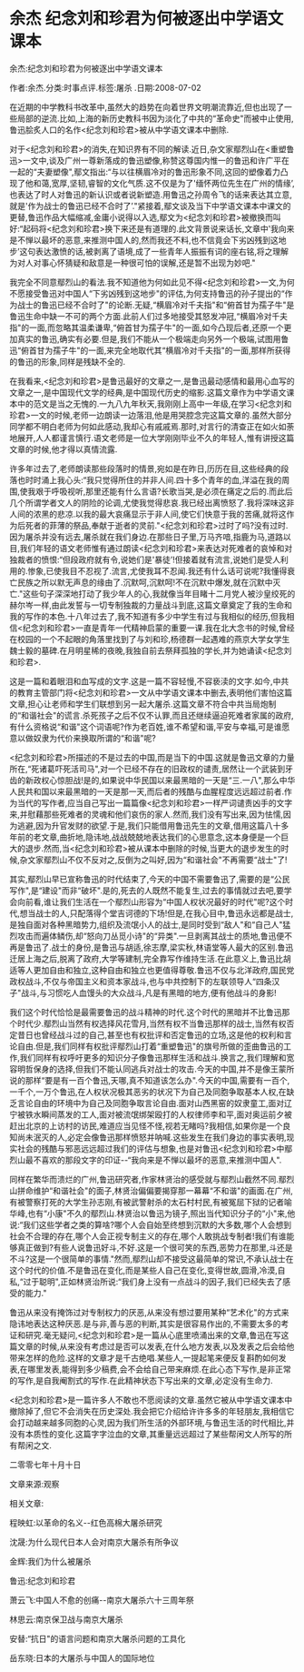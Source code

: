 # 余杰  纪念刘和珍君为何被逐出中学语文课本    
    
余杰:纪念刘和珍君为何被逐出中学语文课本    
作者:余杰.分类:时事点评.标签:屠杀 .日期:2008-07-02    
在近期的中学教科书改革中,虽然大的趋势在向着世界文明潮流靠近,但也出现了一些局部的逆流.比如,上海的新历史教科书因为淡化了中共的“革命史"而被中止使用,鲁迅脍炙人口的名作<纪念刘和珍君>被从中学语文课本中删除.    
对于<纪念刘和珍君>的消失,在知识界有不同的解读.近日,杂文家鄢烈山在<重塑鲁迅>一文中,谈及广州一尊新落成的鲁迅塑像,称赞这尊国内惟一的鲁迅和许广平在一起的“夫妻塑像",鄢文指出:“与以往横眉冷对的鲁迅形象不同,这回的塑像着力凸现了他和蔼,宽厚,坚韧,睿智的文化气质.这不仅是为了'缅怀两位先生在广州的情缘’,也表达了时人对鲁迅的新认识或者说新塑造.用鲁迅之孙周令飞的话来表达其立意,就是'作为战士的鲁迅已经不合时了’."紧接着,鄢文谈及当下中学语文课本中课文的更替,鲁迅作品大幅缩减,金庸小说得以入选,鄢文为<纪念刘和珍君>被撤换而叫好:“起码将<纪念刘和珍君>换下来还是有道理的.此文背景说来话长,文章中'我向来是不惮以最坏的恶意,来推测中国人的,然而我还不料,也不信竟会下劣凶残到这地步’这句表达激愤的话,被剥离了语境,成了一些青年人振振有词的座右铭,将之理解为对人对事心怀猜疑和敌意是一种很可怕的误解,还是暂不出现为妙吧."    
我完全不同意鄢烈山的看法.我不知道他为何如此见不得<纪念刘和珍君>一文,为何不愿接受鲁迅对中国人“下劣凶残到这地步"的评估,为何支持鲁迅的孙子提出的“作为战士的鲁迅已经不合时了"的论断.无疑,“横眉冷对千夫指"和“俯首甘为孺子牛"是鲁迅生命中缺一不可的两个方面.此前人们过多地接受其怒发冲冠,“横眉冷对千夫指"的一面,而忽略其温柔谦卑,“俯首甘为孺子牛"的一面,如今凸现后者,还原一个更加真实的鲁迅,确实有必要.但是,我们不能从一个极端走向另外一个极端,试图用鲁迅“俯首甘为孺子牛"的一面,来完全地取代其“横眉冷对千夫指"的一面,那样所获得的鲁迅的形象,同样是残缺不全的.    
在我看来,<纪念刘和珍君>是鲁迅最好的文章之一,是鲁迅最动感情和最用心血写的文章之一,是中国现代文学的经典,是中国现代历史的缩影.这篇文章作为中学语文课本中的范文是当之无愧的.一九八九年秋天,我刚刚上高中一年级,在学习<纪念刘和珍君>一文的时候,老师一边朗读一边落泪,他是用哭腔念完这篇文章的.虽然大部分同学都不明白老师为何如此感动,我却心有戚戚焉.那时,对言行的清查正在如火如荼地展开,人人都谨言慎行.语文老师是一位大学刚刚毕业不久的年轻人,惟有讲授这篇文章的时候,他才得以真情流露.    
许多年过去了,老师朗读那些段落时的情景,宛如是在昨日,历历在目,这些经典的段落也时时涌上我心头:“我只觉得所住的并非人间.四十多个青年的血,洋溢在我的周围,使我艰于呼吸视听,那里还能有什么言语?长歌当哭,是必须在痛定之后的.而此后几个所谓学者文人的阴险的论调,尤使我觉得悲哀.我已经出离愤怒了.我将深味这非人间的浓黑的悲凉.以我的最大哀痛显示于非人间,使它们快意于我的苦痛,就将这作为后死者的菲薄的祭品,奉献于逝者的灵前."<纪念刘和珍君>过时了吗?没有过时.因为屠杀并没有远去,屠杀就在我们身边.在那些日子里,万马齐喑,指鹿为马,道路以目,我们年轻的语文老师惟有通过朗读<纪念刘和珍君>来表达对死难者的哀悼和对独裁者的愤恨:“但段政府就有令,说她们是'暴徒’!但接着就有流言,说她们是受人利用的.惨象,已使我目不忍视了.流言,尤使我耳不忍闻.我还有什么话可说呢?我懂得衰亡民族之所以默无声息的缘由了.沉默呵,沉默呵!不在沉默中爆发,就在沉默中灭亡."这些句子深深地打动了我少年人的心,我就像当年目睹十二月党人被沙皇绞死的赫尔岑一样,由此发誓与一切专制独裁的力量战斗到底,这篇文章奠定了我的生命和我的写作的本色.十八年过去了,我不知道有多少中学生有过与我相似的经历,但我相信<纪念刘和珍君>一直是青年一代精神启蒙的重要一课.我在北大念书的时候,曾经在校园的一个不起眼的角落里找到了与刘和珍,杨德群一起遇难的燕京大学女学生魏士毅的墓碑.在月明星稀的夜晚,我独自前去祭拜孤独的学长,并为她诵读<纪念刘和珍君>.    
这是一篇和着眼泪和血写成的文字.这是一篇不容轻慢,不容亵渎的文字.如今,中共的教育主管部门将<纪念刘和珍君>一文从中学语文课本中删去,表明他们害怕这篇文章,担心让老师和学生们联想到另一起大屠杀.这篇文章不符合中共当局炮制的“和谐社会"的谎言.杀死孩子之后不仅不认罪,而且还继续逼迫死难者家属的政府,有什么资格说“和谐"这个词语呢?作为老百姓,谁不希望和谐,平安与幸福,可是谁愿意以做奴隶为代价来换取所谓的“和谐"呢?    
<纪念刘和珍君>所描述的不是过去的中国,而是当下的中国.这就是鲁迅文章的力量所在,“死诸葛吓死活司马",对一个已经不存在的旧政权的谴责,居然让一个武装到牙齿的新政权心惊胆战!是的,如果说中华民国以来最黑暗的一天是“三.一八",那么中华人民共和国以来最黑暗的一天是那一天,而后者的残酷与血腥程度远远超过前者.作为当代的写作者,应当自己写出一篇篇像<纪念刘和珍君>一样严词谴责凶手的文字来,并慰藉那些死难者的灵魂和他们哀伤的家人.然而,我们没有写出来,因为怯懦,因为逃避,因为升官发财的欲望.于是,我们只能借用鲁迅先生的文章,借用这篇八十多年前的老文章,曲折地,隐讳地,战战兢兢地表达我们的心思意念,这本身便是一个巨大的退步.然而,当<纪念刘和珍君>被从课本中删除的时候,当更大的退步发生的时候,杂文家鄢烈山不仅不反对之,反倒为之叫好,因为“和谐社会"不再需要“战士"了!    
其实,鄢烈山早已宣称鲁迅的时代结束了,今天的中国不需要鲁迅了,需要的是“公民写作",是“建设"而非“破坏".是的,死去的人既然不能复生,过去的事情就过去吧,要学会向前看,谁让我们生活在一个鄢烈山形容为“中国人权状况最好的时代"呢?这个时代,想当战士的人,只配落得个堂吉诃德的下场!但是,在我心目中,鲁迅永远都是战士,是独自面对各种黑暗势力,组织及流氓小人的战士,是同时受到“敌人"和“自己人"猛烈攻击而遍体鳞伤,却“怒向刀丛觅小诗"的“异类".一旦剥离其战士的质地,鲁迅便不再是鲁迅了.战士的身份,是鲁迅与胡适,徐志摩,梁实秋,林语堂等人最大的区别.鲁迅迁居上海之后,脱离了政府,大学等建制,完全靠写作维持生活.在此意义上,鲁迅比胡适等人更加自由和独立,这种自由和独立也更值得尊敬.鲁迅不仅与北洋政府,国民党政权战斗,不仅与帝国主义和资本家战斗,也与中共控制下的左联领导人“四条汉子"战斗,与习惯吃人血馒头的大众战斗,凡是有黑暗的地方,便有他战斗的身影!    
我们这个时代恰恰是最需要鲁迅的战斗精神的时代.这个时代的黑暗并不比鲁迅那个时代少.鄢烈山当然有权选择风花雪月,当然有权不当鲁迅那样的战士,当然有权否定昔日也曾经战斗过的自己,甚至也有权批评和否定鲁迅的立场,这是他的权利和言论自由.但是,我们同样有权批评鄢烈山打着“重塑鲁迅"的旗号所做的歪曲鲁迅的工作,我们同样有权呼吁更多的知识分子像鲁迅那样生活和战斗.换言之,我们理解和宽容明哲保身的选择,但我们不能认同逃兵对战士的攻击.今天的中国,并不是像王蒙所说的那样“要是有一百个鲁迅,天哪,真不知道该怎么办".今天的中国,需要有一百个,一千个,一万个鲁迅,在人权状况极其恶劣的状况下为自己及同胞争取基本人权,在缺乏言论自由的环境中为自己及同胞争取言论自由.面对山西黑窑的奴隶童工,面对辽宁被铁水瞬间蒸发的工人,面对被流氓绑架殴打的人权律师李和平,面对奥运前夕被赶出北京的上访村的访民,难道应当见怪不怪,视若无睹吗?我相信,如果你是一个良知尚未泯灭的人,必定会像鲁迅那样愤怒并呐喊.这些发生在我们身边的事实表明,现实社会的残酷与邪恶远远超过我们的评估与想象,也是对鲁迅<纪念刘和珍君>中鄢烈山最不喜欢的那段文字的印证--“我向来是不惮以最坏的恶意,来推测中国人".    
同样在繁华而溃烂的广州,鲁迅研究者,作家林贤治的感受就与鄢烈山截然不同.鄢烈山拼命维护“和谐社会"的面子,林贤治偏偏要揭穿那一幕幕“不和谐"的画面.在广州,有被警察打死的大学生孙志刚,有被武警射杀的太石村村民,有被冤屈下狱的记者喻华峰,也有“小康"不久的鄢烈山.林贤治以鲁迅为镜子,照出当代知识分子的“小"来,他说:“我们这些学者之类的算啥?哪个人会自始至终想到沉默的大多数,哪个人会想到社会不合理的存在,哪个人会正视专制主义的存在,哪个人敢挑战专制者!我们有谁能够真正做到?有些人说鲁迅好斗,不好.这是一个很可笑的东西,恶势力在那里,斗还是不斗?这是一个很简单的事情."然而,鄢烈山却不接受这最简单的常识,不承认战士在这个时代的价值.不是鲁迅在变化,而是某些人自己在变化,变得世故,圆滑,冷漠,自私,“过于聪明",正如林贤治所说:“我们身上没有一点战斗的因子,我们已经失去了感受的能力."    
鲁迅从来没有掩饰过对专制权力的厌恶,从来没有想过要用某种“艺术化"的方式来隐讳地表达这种厌恶.是与非,善与恶的判断,其实是很容易作出的,不需要太多的考证和研究.毫无疑问,<纪念刘和珍君>是一篇从心底里喷涌出来的文章,鲁迅在写这篇文章的时候,从来没有考虑过是否可以发表,在什么地方发表,以及发表之后会给他带来怎样的危险.这样的文章才是千古绝唱.某些人,一提起笔来便反复斟酌如何发表,在哪里发表,能得到多少稿费,会不会给自己带来麻烦.在此心态下写作,是非正常的写作,是自我阉割式的写作.在此精神状态下写出来的文章,必定没有生命力.    
<纪念刘和珍君>是一篇许多人不敢也不愿阅读的文章.虽然它被从中学语文课本中撤除掉了,但它不会消失在历史深处.我会把它介绍给许许多多的年轻朋友,我相信它会打动越来越多同胞的心灵,因为我们所生活的外部环境,与鲁迅生活的时代相比,并没有本质性的变化.这篇字字泣血的文章,其重量远远超过了某些帮闲文人所写的所有帮闲之文.    
二零零七年十月十日    
文章来源:观察    
    
相关文章:    
程映虹:以革命的名义--红色高棉大屠杀研究    
沈晟:为什么现代日本人会对南京大屠杀有所争议    
金辉:我们为什么被屠杀    
鲁迅:纪念刘和珍君    
萧云飞:中国人不愈的创痛--南京大屠杀六十三周年祭    
林思云:南京保卫战与南京大屠杀    
安替:“抗日"的语言问题和南京大屠杀问题的工具化    
岳东晓:日本的大屠杀与中国人的国际地位